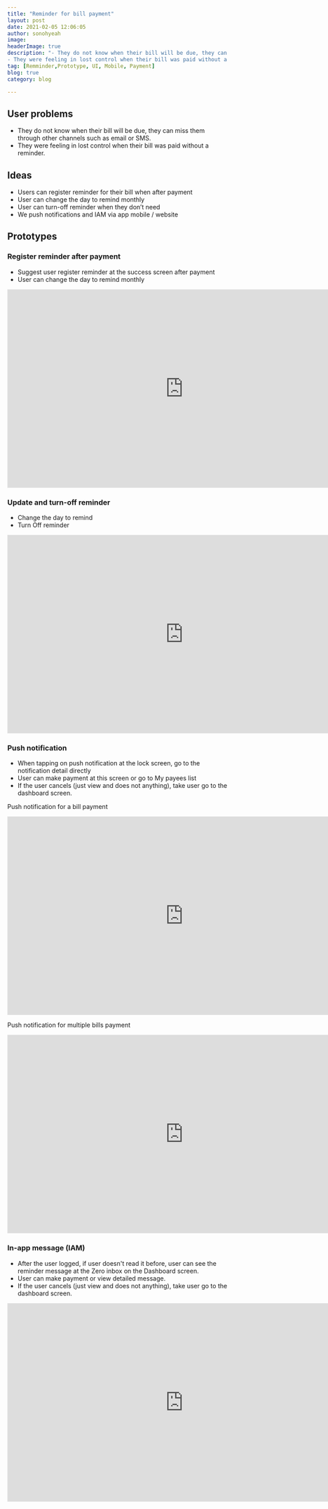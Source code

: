 ```yaml
---
title: "Reminder for bill payment"
layout: post
date: 2021-02-05 12:06:05
author: sonohyeah
image: 
headerImage: true
description: "- They do not know when their bill will be due, they can miss them through other channels such as email or SMS.
- They were feeling in lost control when their bill was paid without a reminder."
tag: [Remminder,Prototype, UI, Mobile, Payment]
blog: true
category: blog

---
```


## **User problems**

- They do not know when their bill will be due, they can miss them through other channels such as email or SMS.
- They were feeling in lost control when their bill was paid without a reminder.

## Ideas

- Users can register reminder for their bill when after payment
- User can change the day to remind monthly
- User can turn-off reminder when they don’t need
- We push notifications  and IAM via app mobile / website

## Prototypes

### Register reminder after payment

- Suggest user register reminder at the success screen after payment
- User can change the day to remind monthly

<iframe style="border: 1px solid rgba(0, 0, 0, 0.1);" width="800" height="450" src="https://www.figma.com/embed?embed_host=share&url=https%3A%2F%2Fwww.figma.com%2Ffile%2FRUq8PKD1QoJFDNvMBB2Yq9%2FPS1_WS3-Bill-payment%3Fnode-id%3D46%253A8205" allowfullscreen></iframe>

### Update and turn-off reminder

- Change the day to remind
- Turn Off reminder
 
<iframe style="border: 1px solid rgba(0, 0, 0, 0.1);" width="800" height="450" src="https://www.figma.com/embed?embed_host=share&url=https%3A%2F%2Fwww.figma.com%2Ffile%2FRUq8PKD1QoJFDNvMBB2Yq9%2FPS1_WS3-Bill-payment%3Fnode-id%3D82%253A605" allowfullscreen></iframe>

### Push notification

- When tapping on push notification at the lock screen, go to the notification detail directly
- User can make payment at this screen or go to My payees list
- If the user cancels (just view and does not anything), take user go to the dashboard screen.

Push notification for a bill payment
<iframe style="border: 1px solid rgba(0, 0, 0, 0.1);" width="800" height="450" src="https://www.figma.com/embed?embed_host=share&url=https%3A%2F%2Fwww.figma.com%2Ffile%2FRUq8PKD1QoJFDNvMBB2Yq9%2FPS1_WS3-Bill-payment%3Fnode-id%3D44%253A4722" allowfullscreen></iframe>

Push notification for multiple bills payment
<iframe style="border: 1px solid rgba(0, 0, 0, 0.1);" width="800" height="450" src="https://www.figma.com/embed?embed_host=share&url=https%3A%2F%2Fwww.figma.com%2Ffile%2FRUq8PKD1QoJFDNvMBB2Yq9%2FPS1_WS3-Bill-payment%3Fnode-id%3D46%253A6460" allowfullscreen></iframe>

### In-app message (IAM)

- After the user logged, if user doesn't read it before, user can see the reminder message at the Zero inbox on the Dashboard screen.
- User can make payment or view detailed message.
- If the user cancels (just view and does not anything), take user go to the dashboard screen.

<iframe style="border: 1px solid rgba(0, 0, 0, 0.1);" width="800" height="450" src="https://www.figma.com/embed?embed_host=share&url=https%3A%2F%2Fwww.figma.com%2Ffile%2FRUq8PKD1QoJFDNvMBB2Yq9%2FPS1_WS3-Bill-payment%3Fnode-id%3D13%253A1983" allowfullscreen></iframe>
